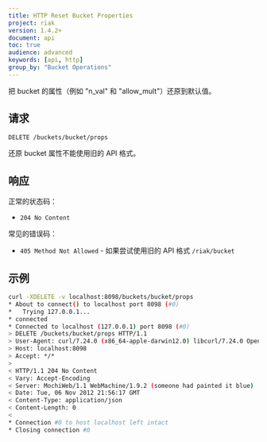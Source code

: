 ```yaml
---
title: HTTP Reset Bucket Properties
project: riak
version: 1.4.2+
document: api
toc: true
audience: advanced
keywords: [api, http]
group_by: "Bucket Operations"
---
```


把 bucket 的属性（例如 "n_val" 和 "allow_mult"）还原到默认值。

## 请求

```bash
DELETE /buckets/bucket/props
```

还原 bucket 属性不能使用旧的 API 格式。

## 响应

正常的状态码：

* `204 No Content`

常见的错误码：

* `405 Method Not Allowed` - 如果尝试使用旧的 API 格式 `/riak/bucket`

## 示例

```bash
curl -XDELETE -v localhost:8098/buckets/bucket/props                                                                                                             {13:47}
* About to connect() to localhost port 8098 (#0)
*   Trying 127.0.0.1...
* connected
* Connected to localhost (127.0.0.1) port 8098 (#0)
> DELETE /buckets/bucket/props HTTP/1.1
> User-Agent: curl/7.24.0 (x86_64-apple-darwin12.0) libcurl/7.24.0 OpenSSL/0.9.8r zlib/1.2.5
> Host: localhost:8098
> Accept: */*
>
< HTTP/1.1 204 No Content
< Vary: Accept-Encoding
< Server: MochiWeb/1.1 WebMachine/1.9.2 (someone had painted it blue)
< Date: Tue, 06 Nov 2012 21:56:17 GMT
< Content-Type: application/json
< Content-Length: 0
<
* Connection #0 to host localhost left intact
* Closing connection #0
```
